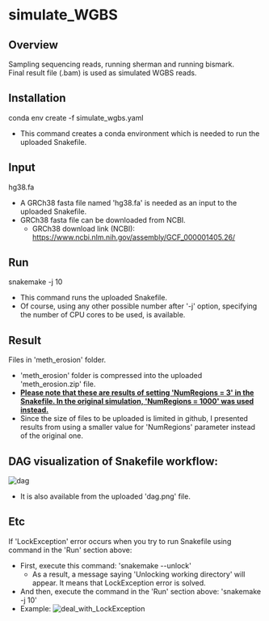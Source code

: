 # simulate_WGBS

## Overview 
Sampling sequencing reads, running sherman and running bismark.           
Final result file (.bam) is used as simulated WGBS reads.

## Installation
conda env create -f simulate_wgbs.yaml
- This command creates a conda environment which is needed to run the uploaded Snakefile.

## Input
hg38.fa
- A GRCh38 fasta file named 'hg38.fa' is needed as an input to the uploaded Snakefile.
- GRCh38 fasta file can be downloaded from NCBI.
  - GRCh38 download link (NCBI): https://www.ncbi.nlm.nih.gov/assembly/GCF_000001405.26/

## Run
snakemake -j 10
- This command runs the uploaded Snakefile.
- Of course, using any other possible number after '-j' option, specifying the number of CPU cores to be used, is available.

## Result
Files in 'meth_erosion' folder. 
- 'meth_erosion' folder is compressed into the uploaded 'meth_erosion.zip' file.
- **<U>Please note that these are results of setting 'NumRegions = 3' in the Snakefile. In the original simulation, 'NumRegions = 1000' was used instead.</U>**
- Since the size of files to be uploaded is limited in github, I presented results from using a smaller value for 'NumRegions' parameter instead of the original one.

## DAG visualization of Snakefile workflow: 
![dag](https://user-images.githubusercontent.com/86412887/188853127-2662a6d7-b556-4f1b-8fb3-46959eeb05b2.png)
- It is also available from the uploaded 'dag.png' file.

## Etc
If 'LockException' error occurs when you try to run Snakefile using command in the 'Run' section above: 
- First, execute this command: 'snakemake --unlock'
  - As a result, a message saying 'Unlocking working directory' will appear. It means that LockException error is solved.
- And then, execute the command in the 'Run' section above: 'snakemake -j 10'
- Example: ![deal_with_LockException](https://user-images.githubusercontent.com/86412887/188858250-2a7179bd-483f-4088-b7c2-5394db941c3a.png)
